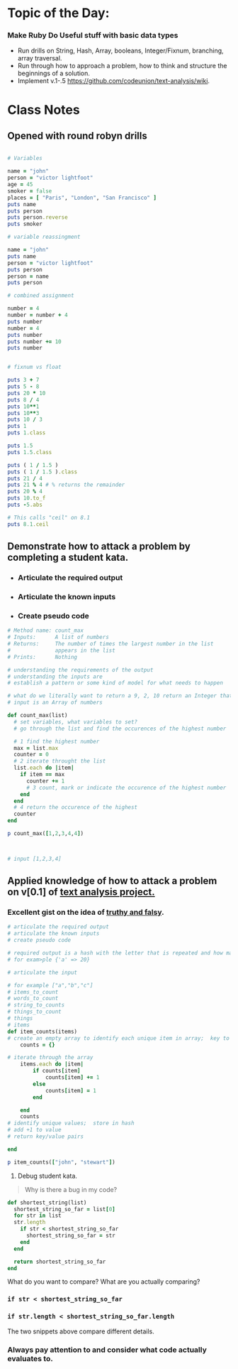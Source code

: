 # Topic of the Day:

### Make Ruby Do Useful stuff with basic data types

- Run drills on String, Hash, Array, booleans, Integer/Fixnum, branching, array traversal.
- Run through how to approach a problem, how to think and structure the beginnings of a solution.
- Implement v.1-.5 https://github.com/codeunion/text-analysis/wiki.

# Class Notes

##  Opened with round robyn drills

```ruby

# Variables

name = "john"
person = "victor lightfoot"
age = 45
smoker = false
places = [ "Paris", "London", "San Francisco" ]
puts name
puts person
puts person.reverse
puts smoker

# variable reassingment

name = "john"
puts name
person = "victor lightfoot"
puts person
person = name
puts person

# combined assignment

number = 4
number = number + 4
puts number
number = 4
puts number
puts number += 10
puts number


# fixnum vs float

puts 3 + 7
puts 5 - 8
puts 20 * 10
puts 8 / 4
puts 10**1
puts 10**3
puts 10 / 3
puts 1
puts 1.class

puts 1.5
puts 1.5.class

puts ( 1 / 1.5 )
puts ( 1 / 1.5 ).class
puts 21 / 4
puts 21 % 4 # % returns the remainder
puts 20 % 4
puts 10.to_f
puts -5.abs

# This calls "ceil" on 8.1
puts 8.1.ceil

```
## Demonstrate how to attack a problem by completing a student kata.

  - ### Articulate the required output
  - ### Articulate the known inputs
  - ### Create pseudo code

```ruby
# Method name: count_max
# Inputs:      A list of numbers
# Returns:     The number of times the largest number in the list
#              appears in the list
# Prints:      Nothing

# understanding the requirements of the output
# understanding the inputs are
# establish a pattern or some kind of model for what needs to happen

# what do we literally want to return a 9, 2, 10 return an Integer that represents the
# input is an Array of numbers

def count_max(list)
  # set variables, what variables to set?
  # go through the list and find the occurences of the highest number

  # 1 find the highest number
  max = list.max
  counter = 0
  # 2 iterate throught the list
  list.each do |item|
    if item == max
      counter += 1
      # 3 count, mark or indicate the occurence of the highest number
    end
  end
  # 4 return the occurence of the highest
  counter
end

p count_max([1,2,3,4,4])



# input [1,2,3,4]
```

## Applied knowledge of how to attack a problem on v[0.1] of [text analysis project.][text-analysis]

### Excellent gist on the idea of [truthy and falsy][truthy].
```ruby
# articulate the required output
# articulate the known inputs
# create pseudo code

# required output is a hash with the letter that is repeated and how many times it was repeated
# for exam>ple {'a' => 20}

# articulate the input

# for example ["a","b","c"]
# items_to_count
# words_to_count
# string_to_counts
# things_to_count
# things
# items
def item_counts(items)
# create an empty array to identify each unique item in array;  key to count
    counts = {}

# iterate through the array
    items.each do |item|
        if counts[item]
            counts[item] += 1
        else
            counts[item] = 1
        end

    end
    counts
# identify unique values;  store in hash
# add +1 to value
# return key/value pairs

end

p item_counts(["john", "stewart"])
```

1. Debug student kata.

> Why is there a bug in my code?

```ruby
def shortest_string(list)
  shortest_string_so_far = list[0]
  for str in list
  str.length
    if str < shortest_string_so_far
      shortest_string_so_far = str
    end
  end

  return shortest_string_so_far
end
```

What do you want to compare? What are you actually comparing?

### `if str < shortest_string_so_far`

### `if str.length < shortest_string_so_far.length`

The two snippets above compare different details.

### Always pay attention to and consider what code actually evaluates to.

[text-analysis]:https://github.com/codeunion/text-analysis/wiki/Iterations#v01-basic-count-statistics
[truthy]:https://gist.github.com/jfarmer/2647362
